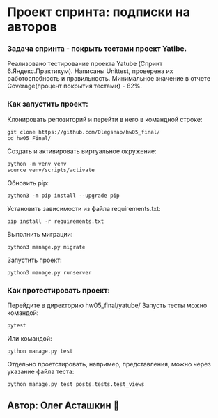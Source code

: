# Проект спринта: подписки на авторов

### Задача спринта - покрыть тестами проект Yatibe.

Реализовано тестирование проекта Yatube (Спринт 6.Яндекс.Практикум). Написаны Unittest, проверена их работоспобность и правильность. Минимальное значение в отчете Coverage(процент покрытия тестами) - 82%. 

### Как запустить проект:
Клонировать репозиторий и перейти в него в командной строке:
```
git clone https://github.com/Olegsnap/hw05_final/
cd hw05_Final/
```
Cоздать и активировать виртуальное окружение:
```
python -m venv venv
source venv/scripts/activate
```
Обновить pip:
```
python3 -m pip install --upgrade pip
```
Установить зависимости из файла requirements.txt:
```
pip install -r requirements.txt
```
Выполнить миграции:
```
python3 manage.py migrate
```
Запустить проект:
```
python3 manage.py runserver
```

### Как протестировать проект:
Перейдите в директорию hw05_final/yatube/
Запусть тесты можно командой:
```
pytest
```
Или командой:
```
python manage.py test
```
Отдельно проетстировать, например, представления, можно через указание файла теста:
```
python manage.py test posts.tests.test_views
```

## Автор: Олег Асташкин &#128040;
